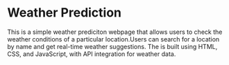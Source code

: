 # Weather Prediction
 This is a simple weather prediciton webpage that allows users to check the weather conditions of a particular location.Users can search for a location by name and get real-time weather suggestions. The is built using HTML, CSS, and JavaScript, with API integration for weather data.
